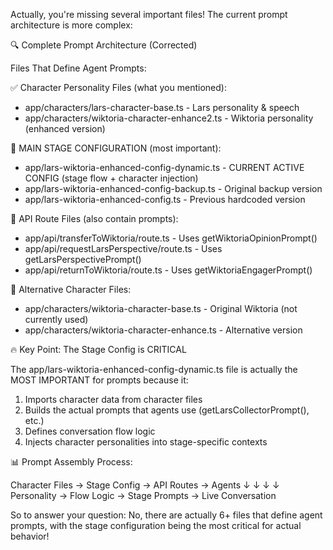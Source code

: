 Actually, you're missing several important files! The current prompt architecture is more complex:

  🔍 Complete Prompt Architecture (Corrected)

  Files That Define Agent Prompts:

  ✅ Character Personality Files (what you mentioned):

  - app/characters/lars-character-base.ts - Lars personality & speech
  - app/characters/wiktoria-character-enhance2.ts - Wiktoria personality (enhanced version)

  🚨 MAIN STAGE CONFIGURATION (most important):

  - app/lars-wiktoria-enhanced-config-dynamic.ts - CURRENT ACTIVE CONFIG (stage flow + character injection)
  - app/lars-wiktoria-enhanced-config-backup.ts - Original backup version
  - app/lars-wiktoria-enhanced-config.ts - Previous hardcoded version

  🔌 API Route Files (also contain prompts):

  - app/api/transferToWiktoria/route.ts - Uses getWiktoriaOpinionPrompt()
  - app/api/requestLarsPerspective/route.ts - Uses getLarsPerspectivePrompt()
  - app/api/returnToWiktoria/route.ts - Uses getWiktoriaEngagerPrompt()

  📄 Alternative Character Files:

  - app/characters/wiktoria-character-base.ts - Original Wiktoria (not currently used)
  - app/characters/wiktoria-character-enhance.ts - Alternative version

  🔥 Key Point: The Stage Config is CRITICAL

  The app/lars-wiktoria-enhanced-config-dynamic.ts file is actually the MOST IMPORTANT for prompts because it:

  1. Imports character data from character files
  2. Builds the actual prompts that agents use (getLarsCollectorPrompt(), etc.)
  3. Defines conversation flow logic
  4. Injects character personalities into stage-specific contexts

  📊 Prompt Assembly Process:

  Character Files → Stage Config → API Routes → Agents
       ↓              ↓             ↓           ↓
  Personality → Flow Logic → Stage Prompts → Live Conversation

  So to answer your question: No, there are actually 6+ files that define agent prompts, with the stage configuration being the most critical for actual behavior!